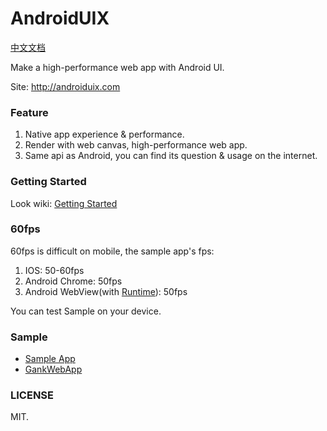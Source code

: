 # AndroidUIX
[中文文档](https://github.com/linfaxin/AndroidUIX/blob/master/README_cn.md)

Make a high-performance web app with Android UI.

Site: http://androiduix.com


### Feature

1. Native app experience & performance.
2. Render with web canvas, high-performance web app.
3. Same api as Android, you can find its question & usage on the internet.


### Getting Started 

Look wiki: [Getting Started](https://github.com/linfaxin/AndroidUIX/wiki/1.Getting-Started)


### 60fps

60fps is difficult on mobile, the sample app's fps:

1. IOS: 50-60fps
2. Android Chrome: 50fps
3. Android WebView(with [Runtime](https://github.com/linfaxin/AndroidUIRuntimeAndroid)): 50fps

You can test Sample on your device.


### Sample

* [Sample App](http://linfaxin.com/AndroidUI-WebApp/sample/main.html)
* [GankWebApp](https://github.com/linfaxin/GankWebApp)



### LICENSE

MIT.

